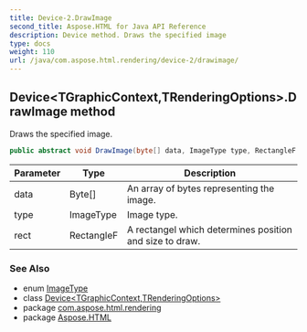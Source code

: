 ```yaml
---
title: Device-2.DrawImage
second_title: Aspose.HTML for Java API Reference
description: Device method. Draws the specified image
type: docs
weight: 110
url: /java/com.aspose.html.rendering/device-2/drawimage/
---
```

## Device&lt;TGraphicContext,TRenderingOptions&gt;.DrawImage method

Draws the specified image.

```java
public abstract void DrawImage(byte[] data, ImageType type, RectangleF rect)
```

| Parameter | Type | Description |
| --- | --- | --- |
| data | Byte[] | An array of bytes representing the image. |
| type | ImageType | Image type. |
| rect | RectangleF | A rectangel which determines position and size to draw. |

### See Also

* enum [ImageType](../../imagetype/)
* class [Device&lt;TGraphicContext,TRenderingOptions&gt;](../)
* package [com.aspose.html.rendering](../../device-2/)
* package [Aspose.HTML](../../../)
